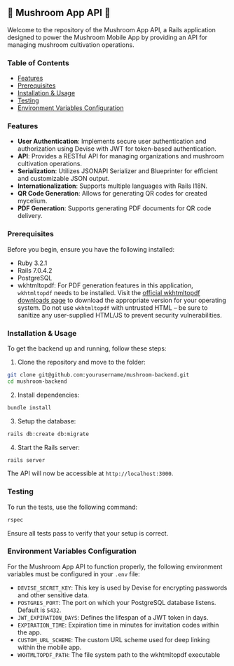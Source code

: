 ## 🍄 Mushroom App API 🍄

Welcome to the repository of the Mushroom App API, a Rails application designed to power the Mushroom Mobile App by providing an API for managing mushroom cultivation operations.

### Table of Contents

- [Features](#features)
- [Prerequisites](#prerequisites)
- [Installation & Usage](#installation--usage)
- [Testing](#testing)
- [Environment Variables Configuration](#environment-variables-configuration)

### Features

- **User Authentication**: Implements secure user authentication and authorization using Devise with JWT for token-based authentication.
- **API**: Provides a RESTful API for managing organizations and mushroom cultivation operations.
- **Serialization**: Utilizes JSONAPI Serializer and Blueprinter for efficient and customizable JSON output.
- **Internationalization**: Supports multiple languages with Rails I18N.
- **QR Code Generation**: Allows for generating QR codes for created mycelium.
- **PDF Generation**: Supports generating PDF documents for QR code delivery.

### Prerequisites

Before you begin, ensure you have the following installed:

- Ruby 3.2.1
- Rails 7.0.4.2
- PostgreSQL
- wkhtmltopdf: For PDF generation features in this application, `wkhtmltopdf` needs to be installed. Visit the [official wkhtmltopdf downloads page](https://wkhtmltopdf.org/downloads.html) to download the appropriate version for your operating system. Do not use `wkhtmltopdf` with untrusted HTML – be sure to sanitize any user-supplied HTML/JS to prevent security vulnerabilities.

### Installation & Usage

To get the backend up and running, follow these steps:

1. Clone the repository and move to the folder:

```bash
git clone git@github.com:yourusername/mushroom-backend.git
cd mushroom-backend
```

2. Install dependencies:

```bash
bundle install
```

3. Setup the database:

```bash
rails db:create db:migrate
```

4. Start the Rails server:

```bash
rails server
```

The API will now be accessible at `http://localhost:3000`.

### Testing

To run the tests, use the following command:

```bash
rspec
```

Ensure all tests pass to verify that your setup is correct.

### Environment Variables Configuration

For the Mushroom App API to function properly, the following environment variables must be configured in your `.env` file:

- `DEVISE_SECRET_KEY`: This key is used by Devise for encrypting passwords and other sensitive data.
- `POSTGRES_PORT`: The port on which your PostgreSQL database listens. Default is `5432`.
- `JWT_EXPIRATION_DAYS`: Defines the lifespan of a JWT token in days.
- `EXPIRATION_TIME`: Expiration time in minutes for invitation codes within the app.
- `CUSTOM_URL_SCHEME`: The custom URL scheme used for deep linking within the mobile app.
- `WKHTMLTOPDF_PATH`: The file system path to the wkhtmltopdf executable